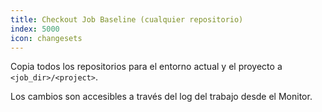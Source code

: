 ```yaml
---
title: Checkout Job Baseline (cualquier repositorio)
index: 5000
icon: changesets
---
```


Copia todos los repositorios para el entorno actual y 
el proyecto a `<job_dir>/<project>`.

Los cambios son accesibles a través del log del trabajo desde el Monitor.